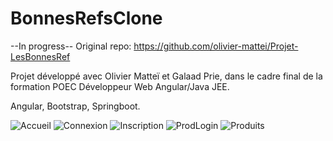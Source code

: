 # BonnesRefsClone
--In progress--
Original repo: https://github.com/olivier-mattei/Projet-LesBonnesRef

Projet développé avec Olivier Matteï et Galaad Prie, dans le cadre final de la formation POEC Développeur Web Angular/Java JEE. 

Angular, Bootstrap, Springboot.

![Accueil](https://user-images.githubusercontent.com/96781061/175837065-58bf750f-0442-4275-9827-2ccb892e4ed6.png)
![Connexion](https://user-images.githubusercontent.com/96781061/175837071-63ff427e-843a-4851-a5d6-97bbdc1249c6.png)
![Inscription](https://user-images.githubusercontent.com/96781061/175837072-ee740ebd-f96a-495c-8b88-a9c9d198b1d3.png)
![ProdLogin](https://user-images.githubusercontent.com/96781061/175837073-1492e520-8dee-4927-ab1c-d483f7ae786d.png)
![Produits](https://user-images.githubusercontent.com/96781061/175837074-722568a8-0ec9-485b-906f-bbd71df73e3f.png)
